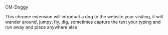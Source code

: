 CM-Doggy

This chrome extension will introduct a dog to the website your visiting, it will wander around, jumpy, fly, dig, sometimes capture the text your typing and run away and place anywhere else